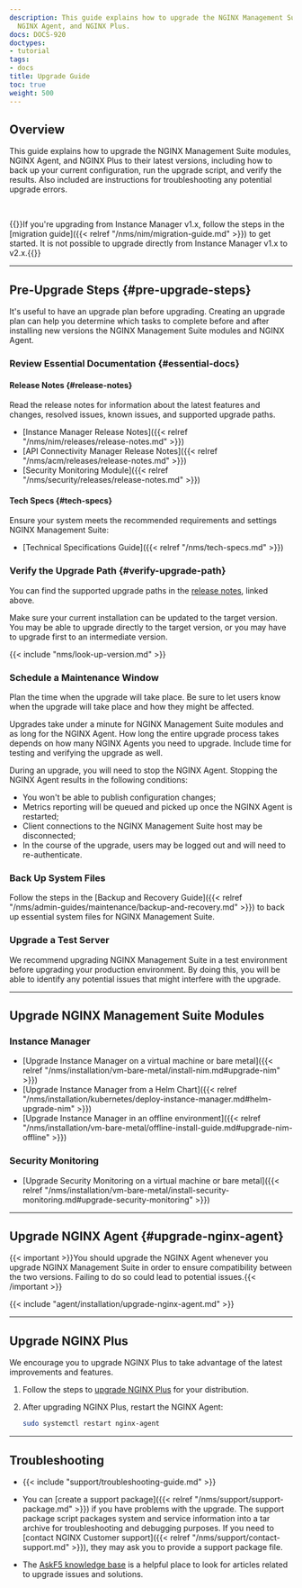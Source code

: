 ```yaml
---
description: This guide explains how to upgrade the NGINX Management Suite modules,
  NGINX Agent, and NGINX Plus.
docs: DOCS-920
doctypes:
- tutorial
tags:
- docs
title: Upgrade Guide
toc: true
weight: 500
---
```


## Overview

This guide explains how to upgrade the NGINX Management Suite modules, NGINX Agent, and NGINX Plus to their latest versions, including how to back up your current configuration, run the upgrade script, and verify the results. Also included are instructions for troubleshooting any potential upgrade errors.

<br>

{{<see-also>}}If you're upgrading from Instance Manager v1.x, follow the steps in the [migration guide]({{< relref "/nms/nim/migration-guide.md" >}}) to get started. It is not possible to upgrade directly from Instance Manager v1.x to v2.x.{{</see-also>}}

---

## Pre-Upgrade Steps {#pre-upgrade-steps}

It's useful to have an upgrade plan before upgrading. Creating an upgrade plan can help you determine which tasks to complete before and after installing new versions the NGINX Management Suite modules and NGINX Agent.

### Review Essential Documentation {#essential-docs}

#### Release Notes {#release-notes}

Read the release notes for information about the latest features and changes, resolved issues, known issues, and supported upgrade paths.

- [Instance Manager Release Notes]({{< relref "/nms/nim/releases/release-notes.md" >}})
- [API Connectivity Manager Release Notes]({{< relref "/nms/acm/releases/release-notes.md" >}})
- [Security Monitoring Module]({{< relref "/nms/security/releases/release-notes.md" >}})

#### Tech Specs {#tech-specs}

Ensure your system meets the recommended requirements and settings NGINX Management Suite:

- [Technical Specifications Guide]({{< relref "/nms/tech-specs.md" >}})

### Verify the Upgrade Path {#verify-upgrade-path}

You can find the supported upgrade paths in the [release notes](#release-notes), linked above.

Make sure your current installation can be updated to the target version. You may be able to upgrade directly to the target version, or you may have to upgrade first to an intermediate version.

{{< include "nms/look-up-version.md" >}}

### Schedule a Maintenance Window

Plan the time when the upgrade will take place. Be sure to let users know when the upgrade will take place and how they might be affected.

Upgrades take under a minute for NGINX Management Suite modules and as long for the NGINX Agent. How long the entire upgrade process takes depends on how many NGINX Agents you need to upgrade. Include time for testing and verifying the upgrade as well.

During an upgrade, you will need to stop the NGINX Agent. Stopping the NGINX Agent results in the following conditions:

- You won't be able to publish configuration changes;
- Metrics reporting will be queued and picked up once the NGINX Agent is restarted;
- Client connections to the NGINX Management Suite host may be disconnected;
- In the course of the upgrade, users may be logged out and will need to re-authenticate.

### Back Up System Files

Follow the steps in the [Backup and Recovery Guide]({{< relref "/nms/admin-guides/maintenance/backup-and-recovery.md" >}}) to back up essential system files for NGINX Management Suite.

### Upgrade a Test Server

We recommend upgrading NGINX Management Suite in a test environment before upgrading your production environment. By doing this, you will be able to identify any potential issues that might interfere with the upgrade.

---

## Upgrade NGINX Management Suite Modules

### Instance Manager

- [Upgrade Instance Manager on a virtual machine or bare metal]({{< relref "/nms/installation/vm-bare-metal/install-nim.md#upgrade-nim" >}})
- [Upgrade Instance Manager from a Helm Chart]({{< relref "/nms/installation/kubernetes/deploy-instance-manager.md#helm-upgrade-nim" >}})
- [Upgrade Instance Manager in an offline environment]({{< relref "/nms/installation/vm-bare-metal/offline-install-guide.md#upgrade-nim-offline" >}})

### Security Monitoring

- [Upgrade Security Monitoring on a virtual machine or bare metal]({{< relref "/nms/installation/vm-bare-metal/install-security-monitoring.md#upgrade-security-monitoring" >}})

---

## Upgrade NGINX Agent {#upgrade-nginx-agent}

{{< important >}}You should upgrade the NGINX Agent whenever you upgrade NGINX Management Suite in order to ensure compatibility between the two versions. Failing to do so could lead to potential issues.{{< /important >}}

{{< include "agent/installation/upgrade-nginx-agent.md" >}}

---

## Upgrade NGINX Plus

We encourage you to upgrade NGINX Plus to take advantage of the latest improvements and features.

1. Follow the steps to [upgrade NGINX Plus](https://docs.nginx.com/nginx/admin-guide/installing-nginx/installing-nginx-plus/#upgrading-nginx-plus) for your distribution.

2. After upgrading NGINX Plus, restart the NGINX Agent:

   ```bash
   sudo systemctl restart nginx-agent
   ```

---

## Troubleshooting

- {{< include "support/troubleshooting-guide.md" >}}

- You can [create a support package]({{< relref "/nms/support/support-package.md" >}}) if you have problems with the upgrade. The support package script packages system and service information into a tar archive for troubleshooting and debugging purposes. If you need to [contact NGINX Customer support]({{< relref "/nms/support/contact-support.md" >}}), they may ask you to provide a support package file.
- The [AskF5 knowledge base](https://support.f5.com/csp/home) is a helpful place to look for articles related to upgrade issues and solutions.
